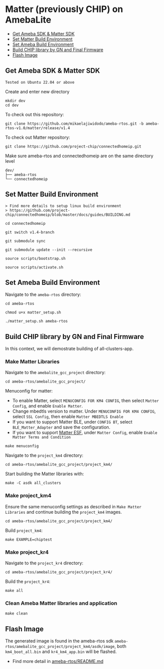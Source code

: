 # Matter (previously CHIP) on AmebaLite

- [Get Ameba SDK & Matter SDK](#get-ameba-sdk--matter-sdk)
- [Set Matter Build Environment](#set-matter-build-environment)
- [Set Ameba Build Environment](#set-ameba-build-environment)
- [Build CHIP library by GN and Final Firmware](#build-chip-library-by-gn-and-final-firmware)
- [Flash Image](#flash-image)

## Get Ameba SDK & Matter SDK

    Tested on Ubuntu 22.04 or above

Create and enter new directory

    mkdir dev
    cd dev

To check out this repository:

    git clone https://github.com/mikaelajiwidodo/ameba-rtos.git -b ameba-rtos-v1.0/matter/release/v1.4

To check out Matter repository:

    git clone https://github.com/project-chip/connectedhomeip.git
    
Make sure ameba-rtos and connectedhomeip are on the same directory level

    dev/
    ├── ameba-rtos
    └── connectedhomeip

## Set Matter Build Environment

    > Find more details to setup linux build environment
    > https://github.com/project-chip/connectedhomeip/blob/master/docs/guides/BUILDING.md

    cd connectedhomeip

	git switch v1.4-branch

    git submodule sync

    git submodule update --init --recursive

    source scripts/bootstrap.sh

    source scripts/activate.sh

## Set Ameba Build Environment

Navigate to the `ameba-rtos` directory:

    cd ameba-rtos

    chmod u+x matter_setup.sh

    ./matter_setup.sh ameba-rtos

## Build CHIP library by GN and Final Firmware

In this context, we will demostrate building of all-clusters-app.

### Make Matter Libraries

Navigate to the `amebalite_gcc_project` directory:

    cd ameba-rtos/amebalite_gcc_project/

Menuconfig for matter:
- To enable Matter, select `MENUCONFIG FOR KM4 CONFIG`, then select `Matter Config`, and enable `Enable Matter`.
- Change mbedtls version to matter. Under `MENUCONFIG FOR KM4 CONFIG`, select `SSL Config`, then enable `Matter MBEDTLS Enable`
- If you want to support Matter BLE, under `CONFIG BT`, select `BLE_Matter_Adapter` and save the configuration.
- If you want to support [Matter ESF](matter_commissioning_and_control_guide.md#enable-matter-esf), under `Matter Config`, enable `Enable Matter Terms and Condition`

```
make menuconfig
```

Navigate to the `project_km4` directory:

    cd ameba-rtos/amebalite_gcc_project/project_km4/

Start building the Matter libraries with:

    make -C asdk all_clusters

### Make project_km4

Ensure the same menuconfig settings as described in `Make Matter Libraries` and continue building the `project_km4` images.

    cd ameba-rtos/amebalite_gcc_project/project_km4/

Build `project_km4`:

    make EXAMPLE=chiptest

### Make project_kr4

Navigate to the `project_kr4` directory:

    cd ameba-rtos/amebalite_gcc_project/project_kr4/

Build the `project_kr4`:

    make all

### Clean Ameba Matter libraries and application

    make clean

## Flash Image

The generated image is found in the ameba-rtos sdk `ameba-rtos/amebalite_gcc_project/project_km4/asdk/image`, both `km4_boot_all.bin` and `kr4_km4_app.bin` will be flashed.

- Find more detail in [ameba-rtos/README.md](https://github.com/Ameba-AIoT/ameba-rtos/blob/master/README.md#flashing)

